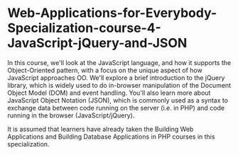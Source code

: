 # Web-Applications-for-Everybody-Specialization-course-4-JavaScript-jQuery-and-JSON

In this course, we'll look at the JavaScript language, and how it supports the Object-Oriented pattern, with a focus on the unique aspect of how JavaScript approaches OO. We'll explore a brief introduction to the jQuery library, which is widely used to do in-browser manipulation of the Document Object Model (DOM) and event handling. You'll also learn more about JavaScript Object Notation (JSON), which is commonly used as a syntax to exchange data between code running on the server (i.e. in PHP) and code running in the browser (JavaScript/jQuery).

It is assumed that learners have already taken the Building Web Applications and Building Database Applications in PHP courses in this specialization.
